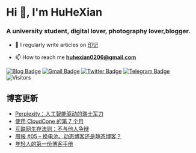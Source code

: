 <h1 align="left">Hi 👋, I'm HuHeXian</h1>
<h3 align="left">A university student, digital lover, photography lover,blogger.</h3>

- 📝 I regularly write articles on [印记](https://yinji.org)

- 📫 How to reach me **huhexian0206@gmail.com**

<div align="left">

[![Blog Badge](https://img.shields.io/badge/Blog-yinji.org-blue?style=flat&logo=wordpress&labelColor=555&logoColor=white)](https://yinji.org/)
[![Gmail Badge](https://img.shields.io/badge/Gmail-huhexian0206@gmail.com-blue?style=flat&labelColor=555&logo=gmail&link=mailto:huhexian0206@gmail.com&logoColor=fff)](mailto:huhexian0206@gmail.com)
[![Twitter Badge](https://img.shields.io/badge/Twitter-@huhexian-blue?style=flat&labelColor=555&logo=twitter&logoColor=fff)](https://twitter.com/huhexian)
[![Telegram Badge](https://img.shields.io/badge/t.me-@huhexian-blue?style=flat&labelColor=555&logo=telegram&logoColor=fff)](https://t.me/huhexian)
![Visitors](https://visitor-badge.laobi.icu/badge?page_id=huhexian.huhexian) 
</div> 

## 博客更新
<!-- BLOG-POST-LIST:START -->
- [Perplexity：人工智能驱动的瑞士军刀](https://yinji.org/5169.html)
- [使用 CloudCone 的第 7 个月](https://yinji.org/5166.html)
- [互联网生存法则：不与他人争辩](https://yinji.org/5163.html)
- [周报 #05 – 换电池、动态博客还是静态博客？](https://yinji.org/5153.html)
- [年轻人的第一份博客手册](https://yinji.org/5150.html)
<!-- BLOG-POST-LIST:END -->
